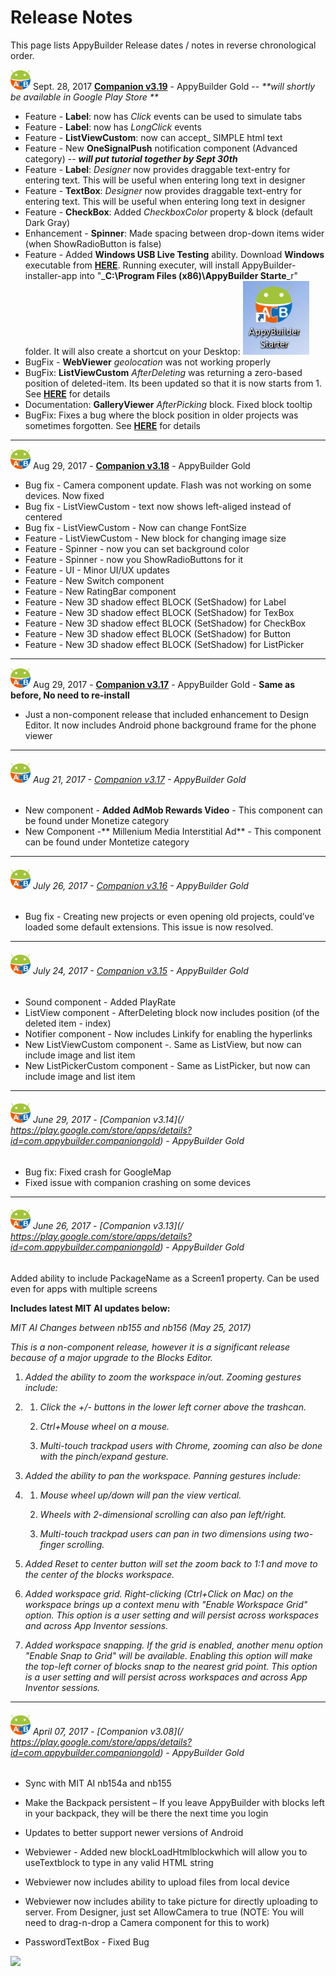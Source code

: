 # Release Notes

This page lists AppyBuilder Release dates / notes in reverse chronological order.

![](/assets/ab_icon.png) Sept. 28, 2017 [**Companion v3.19**](https://play.google.com/store/apps/details?id=com.appybuilder.companiongold) - AppyBuilder Gold -- _**will shortly be available in Google Play Store **_

* Feature - **Label**: now has _Click_ events can be used to simulate tabs
* Feature - **Label**: now has _LongClick_ events
* Feature - **ListViewCustom**: now can accept\_ SIMPLE html text 
* Feature - New **OneSignalPush** notification component \(Advanced category\) -- _**will put tutorial together by Sept 30th**_
* Feature - **Label**: _Designer_ now provides draggable text-entry for entering text. This will be useful when entering long text in designer
* Feature - **TextBox**: _Designer_ now provides draggable text-entry for entering text. This will be useful when entering long text in designer
* Feature - **CheckBox**: Added _CheckboxColor_ property & block \(default Dark Gray\)
* Enhancement - **Spinner**: Made spacing between drop-down items wider \(when ShowRadioButton is false\)
* Feature - Added **Windows USB Live Testing** ability. Download **Windows** executable from [**HERE**](http://AppyBuilder.com/companion/AppyBuilderStarterSetup.msi). Running executer, will install AppyBuilder-installer-app into "\_**C:\Program Files \(x86\)\AppyBuilder Starte**\_r" folder. It will also create a shortcut on your Desktop: ![](/assets/StarterApp3.png)
* BugFix - **WebViewer** _geolocation_ was not working properly
* BugFix: **ListViewCustom** _AfterDeleting_ was returning a zero-based position of deleted-item. Its been updated so that it is now starts from 1. See [**HERE**](http://community.appybuilder.com/t/custom-listview/1402/20) for details
* Documentation: **GalleryViewer** _AfterPicking_ block. Fixed block tooltip
* BugFix: Fixes a bug where the block position in older projects was sometimes forgotten. See [**HERE**](https://github.com/mit-cml/appinventor-sources/pull/931) for details

---

![](/assets/ab_icon.png) Aug 29, 2017 - [**Companion v3.18**](https://play.google.com/store/apps/details?id=com.appybuilder.companiongold) - AppyBuilder Gold

* Bug fix - Camera component update. Flash was not working on some devices. Now fixed
* Bug fix - ListViewCustom - text now shows left-aliged instead of centered
* Bug fix - ListViewCustom - Now can change FontSize
* Feature - ListViewCustom - New block for changing image size
* Feature - Spinner - now you can set background color
* Feature - Spinner - now you ShowRadioButtons for it
* Feature - UI - Minor UI/UX updates  
* Feature - New Switch component
* Feature - New RatingBar component
* Feature - New 3D shadow effect BLOCK \(SetShadow\) for Label
* Feature - New 3D shadow effect BLOCK \(SetShadow\) for TexBox 
* Feature - New 3D shadow effect BLOCK \(SetShadow\) for CheckBox 
* Feature - New 3D shadow effect BLOCK \(SetShadow\) for Button 
* Feature - New 3D shadow effect BLOCK \(SetShadow\) for ListPicker 

---

![](/assets/ab_icon.png) Aug 29, 2017 - [**Companion v3.17**](https://play.google.com/store/apps/details?id=com.appybuilder.companiongold) - AppyBuilder Gold - **Same as before, No need to re-install**

* Just a non-component release that included enhancement to Design Editor. It now includes Android phone background frame for the phone viewer 

---

###### ![](/assets/ab_icon.png) Aug 21, 2017 -  [Companion v3.17](https://play.google.com/store/apps/details?id=com.appybuilder.companiongold) - AppyBuilder Gold

* New component - **Added AdMob Rewards Video** - This component can be found under Monetize category
* New Component -** Millenium Media Interstitial Ad** - This component can be found under Montetize category

---

###### ![](/assets/ab_icon.png) July 26, 2017 - [Companion v3.16](https://play.google.com/store/apps/details?id=com.appybuilder.companiongold) - AppyBuilder Gold

* Bug fix - Creating new projects or even opening old projects, could’ve loaded some default extensions. This issue is now resolved.

---

###### ![](/assets/ab_icon.png) July 24, 2017 - [Companion v3.15](https://play.google.com/store/apps/details?id=com.appybuilder.companiongold) - AppyBuilder Gold

* Sound component - Added PlayRate
* ListView component - AfterDeleting block now includes position \(of the deleted item - index\)
* Notifier component  - Now includes Linkify for enabling the hyperlinks
* New ListViewCustom component -. Same as ListView, but now can include image and list item
* New ListPickerCustom component - Same as ListPicker, but now can include image and list item

---

###### ![](/assets/ab_icon.png) June 29, 2017 - [Companion v3.14](/ https://play.google.com/store/apps/details?id=com.appybuilder.companiongold) - AppyBuilder Gold

* Bug fix: Fixed crash for GoogleMap 
* Fixed issue with companion crashing on some devices

---

###### ![](/assets/ab_icon.png)  June 26, 2017 - [Companion v3.13](/ https://play.google.com/store/apps/details?id=com.appybuilder.companiongold) - AppyBuilder Gold

Added ability to include PackageName as a Screen1 property. Can be used even for apps with multiple screens

**Includes latest MIT AI updates below:**

_MIT AI Changes between nb155 and nb156 \(May 25, 2017\)_

_This is a non-component release, however it is a significant release because of a major upgrade to the Blocks Editor._

1. _Added the ability to zoom the workspace in/out. Zooming gestures include:_

2. 1. _Click the +/- buttons in the lower left corner above the trashcan._

   2. _Ctrl+Mouse wheel on a mouse._

   3. _Multi-touch trackpad users with Chrome, zooming can also be done with the pinch/expand gesture._
3. _Added the ability to pan the workspace. Panning gestures include:_

4. 1. _Mouse wheel up/down will pan the view vertical._

   2. _Wheels with 2-dimensional scrolling can also pan left/right._

   3. _Multi-touch trackpad users can pan in two dimensions using two-finger scrolling._
5. _Added Reset to center button will set the zoom back to 1:1 and move to the center of the blocks workspace._

6. _Added workspace grid. Right-clicking \(Ctrl+Click on Mac\) on the workspace brings up a context menu with "Enable Workspace Grid" option. This option is a user setting and will persist across workspaces and across App Inventor sessions._

7. _Added workspace snapping. If the grid is enabled, another menu option "Enable Snap to Grid" will be available. Enabling this option will make the top-left corner of blocks snap to the nearest grid point. This option is a user setting and will persist across workspaces and across App Inventor sessions._

---

###### ![](/assets/ab_icon.png) April 07, 2017 - [Companion v3.08](/ https://play.google.com/store/apps/details?id=com.appybuilder.companiongold) - AppyBuilder Gold

* Sync with MIT AI nb154a and nb155
* Make the Backpack persistent – If you leave AppyBuilder with blocks left in your backpack, they will be there the next time you login
* Updates to better support newer versions of Android
* Webviewer - Added new blockLoadHtmlblockwhich will allow you to useTextblock to type in any valid HTML string
* Webviewer now includes ability to upload files from local device

* Webviewer now includes ability to take picture for directly uploading to server. From Designer, just set AllowCamera to true \(NOTE: You will need to drag-n-drop a Camera component for this to work\)

* PasswordTextBox - Fixed Bug

![](https://lh3.googleusercontent.com/UZE-SYOLdf39xwQicXQAtgeGaRcNQ1IsJbs_9wF7WAmqemjFaKaXwtETtULSJVzz4jjjkXR_if2zAOskP39hbNn4lWaJFWB3GU_Bk6cdiioyWdLZ_h4PtibYqEBX8wjJvgdtSfw1)

